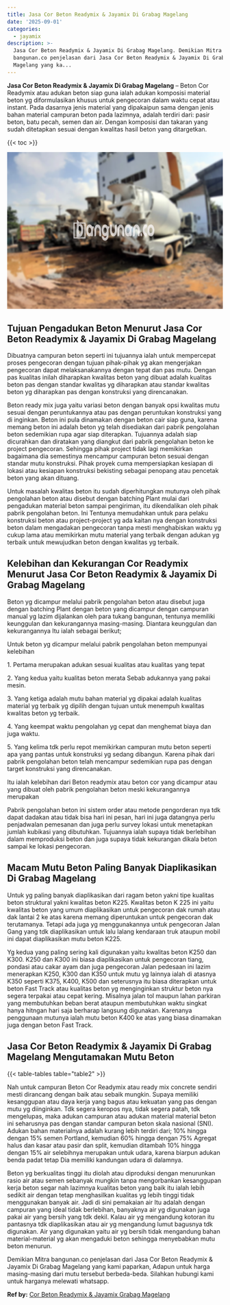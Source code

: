 ```yaml
---
title: Jasa Cor Beton Readymix & Jayamix Di Grabag Magelang
date: '2025-09-01'
categories:
  - jayamix
description: >-
  Jasa Cor Beton Readymix & Jayamix Di Grabag Magelang. Demikian Mitra
  bangunan.co penjelasan dari Jasa Cor Beton Readymix & Jayamix Di Grabag
  Magelang yang ka...
---
```


**Jasa Cor Beton Readymix & Jayamix Di Grabag Magelang** – Beton Cor Readymix atau adukan beton siap guna ialah adukan komposisi material beton yg diformulasikan khusus untuk pengecoran dalam waktu cepat atau instant. Pada dasarnya jenis material yang dipakaipun sama dengan jenis bahan material campuran beton pada lazimnya, adalah terdiri dari: pasir beton, batu pecah, semen dan air. Dengan komposisi dan takaran yang sudah ditetapkan sesuai dengan kwalitas hasil beton yang ditargetkan.

{{< toc >}}

![Jasa Cor Beton Readymix & Jayamix Di Grabag Magelang](/images/jasa-cor-readymix-20.png)

## Tujuan Pengadukan Beton Menurut Jasa Cor Beton Readymix & Jayamix Di Grabag Magelang

Dibuatnya campuran beton seperti ini tujuannya ialah untuk mempercepat proses pengecoran dengan tujuan pihak-pihak yg akan mengerjakan pengecoran dapat melaksanakannya dengan tepat dan pas mutu. Dengan pas kualitas inilah diharapkan kwalitas beton yang dibuat adalah kualitas beton pas dengan standar kwalitas yg diharapkan atau standar kwalitas beton yg diharapkan pas dengan konstruksi yang direncanakan.

Beton ready mix juga yaitu variasi beton dengan banyak opsi kwalitas mutu sesuai dengan peruntukannya atau pas dengan peruntukan konstruksi yang di inginkan. Beton ini pula dinamakan dengan beton cair siap guna, karena memang beton ini adalah beton yg telah disediakan dari pabrik pengolahan beton sedemikian rupa agar siap diterapkan. Tujuannya adalah siap dicurahkan dan diratakan yang diangkut dari pabrik pengolahan beton ke project pengecoran. Sehingga pihak project tidak lagi memikirkan bagaimana dia semestinya mencampur campuran beton sesuai dengan standar mutu konstruksi. Pihak proyek cuma mempersiapkan kesiapan di lokasi atau kesiapan konstruksi bekisting sebagai penopang atau pencetak beton yang akan dituang.

Untuk masalah kwalitas beton itu sudah diperhitungkan mutunya oleh pihak pengolahan beton atau disebut dengan batching Plant mulai dari pengadukan material beton sampai pengiriman, itu dikendalikan oleh pihak pabrik pengolahan beton. Ini Tentunya memudahkan untuk para pelaku konstruksi beton atau project-project yg ada kaitan nya dengan konstruksi beton dalam mengadakan pengecoran tanpa mesti menghabiskan waktu yg cukup lama atau memikirkan mutu material yang terbaik dengan adukan yg terbaik untuk mewujudkan beton dengan kwalitas yg terbaik.

## Kelebihan dan Kekurangan Cor Readymix Menurut Jasa Cor Beton Readymix & Jayamix Di Grabag Magelang

Beton yg dicampur melalui pabrik pengolahan beton atau disebut juga dengan batching Plant dengan beton yang dicampur dengan campuran manual yg lazim dijalankan oleh para tukang bangunan, tentunya memiliki keunggulan dan kekurangannya masing-masing. Diantara keunggulan dan kekurangannya Itu ialah sebagai berikut;

Untuk beton yg dicampur melalui pabrik pengolahan beton mempunyai kelebihan

1\. Pertama merupakan adukan sesuai kualitas atau kualitas yang tepat

2\. Yang kedua yaitu kualitas beton merata Sebab adukannya yang pakai mesin.

3\. Yang ketiga adalah mutu bahan material yg dipakai adalah kualitas material yg terbaik yg dipilih dengan tujuan untuk menempuh kwalitas kwalitas beton yg terbaik.

4\. Yang keempat waktu pengolahan yg cepat dan menghemat biaya dan juga waktu.

5\. Yang kelima tdk perlu repot memikirkan campuran mutu beton seperti apa yang pantas untuk konstruksi yg sedang dibangun. Karena pihak dari pabrik pengolahan beton telah mencampur sedemikian rupa pas dengan target konstruksi yang direncanakan.

Itu ialah kelebihan dari Beton readymix atau beton cor yang dicampur atau yang dibuat oleh pabrik pengolahan beton meski kekurangannya merupakan

Pabrik pengolahan beton ini sistem order atau metode pengorderan nya tdk dapat dadakan atau tidak bisa hari ini pesan, hari ini juga datangnya perlu penjadwalan pemesanan dan juga perlu survey lokasi untuk menetapkan jumlah kubikasi yang dibutuhkan. Tujuannya ialah supaya tidak berlebihan dalam memproduksi beton dan juga supaya tidak kekurangan dikala beton sampai ke lokasi pengecoran.

## Macam Mutu Beton Paling Banyak Diaplikasikan Di Grabag Magelang

Untuk yg paling banyak diaplikasikan dari ragam beton yakni tipe kualitas beton struktural yakni kwalitas beton K225. Kwalitas beton K 225 ini yaitu kwalitas beton yang umum diaplikasikan untuk pengecoran dak rumah atau dak lantai 2 ke atas karena memang diperuntukan untuk pengecoran dak terutamanya. Tetapi ada juga yg menggunakannya untuk pengecoran Jalan Gang yang tdk diaplikasikan untuk lalu lalang kendaraan truk ataupun mobil ini dapat diaplikasikan mutu beton K225.

Yg kedua yang paling sering kali digunakan yaitu kwalitas beton K250 dan K300. K250 dan K300 ini biasa diaplikasikan untuk pengecoran tiang, pondasi atau cakar ayam dan juga pengecoran Jalan pedesaan ini lazim menerapkan K250, K300 dan K350 untuk mutu yg lainnya ialah di atasnya K350 seperti K375, K400, K500 dan seterusnya itu biasa diterapkan untuk beton Fast Track atau kualitas beton yg menginginkan struktur beton nya segera terpakai atau cepat kering. Misalnya jalan tol maupun lahan parkiran yang membutuhkan beban berat ataupun membutuhkan waktu singkat hanya hitngan hari saja berharap langsung digunakan. Karenanya penggunaan mutunya ialah mutu beton K400 ke atas yang biasa dinamakan juga dengan beton Fast Track.

## Jasa Cor Beton Readymix & Jayamix Di Grabag Magelang Mengutamakan Mutu Beton

{{< table-tables table="table2" >}}

Nah untuk campuran Beton Cor Readymix atau ready mix concrete sendiri mesti dirancang dengan baik atau sebaik mungkin. Supaya memiliki kesanggupan atau daya kerja yang bagus atau kekuatan yang pas dengan mutu yg diinginkan. Tdk segera keropos nya, tidak segera patah, tdk mengelupas, maka adukan campuran atau adukan material material beton ini seharusnya pas dengan standar campuran beton skala nasional (SNI). Adukan bahan materialnya adalah kurang lebih terdiri dari; 10% hingga dengan 15% semen Portland, kemudian 60% hingga dengan 75% Agregat halus dan kasar atau pasir dan split, kemudian ditambah 10% hingga dengan 15% air selebihnya merupakan untuk udara, karena biarpun adukan benda padat tetap Dia memiliki kandungan udara di dalamnya.

Beton yg berkualitas tinggi itu diolah atau diproduksi dengan menurunkan rasio air atau semen sebanyak mungkin tanpa mengorbankan kesanggupan kerja beton segar nah lazimnya kualitas beton yang baik itu ialah lebih sedikit air dengan tetap menghasilkan kualitas yg lebih tinggi tidak menggunakan banyak air. Jadi di sini pemakaian air Itu adalah dengan campuran yang ideal tidak berlebihan, banyaknya air yg digunakan juga pakai air yang bersih yang tdk dekil. Kalau air yg mengandung kotoran itu pantasnya tdk diaplikasikan atau air yg mengandung lumut bagusnya tdk digunakan. Air yang digunakan yaitu air yg bersih tidak mengandung bahan material-material yg akan mengaduki beton sehingga menyebabkan mutu beton menurun.

Demikian Mitra bangunan.co penjelasan dari Jasa Cor Beton Readymix & Jayamix Di Grabag Magelang yang kami paparkan, Adapun untuk harga masing-masing dari mutu tersebut berbeda-beda. Silahkan hubungi kami untuk harganya melewati whatsapp.

**Ref by:** [Cor Beton Readymix & Jayamix Grabag Magelang](https://id.wikipedia.org/wiki/Cor)
